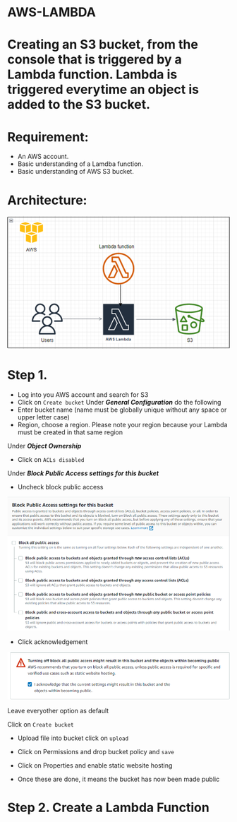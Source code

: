 #  AWS-LAMBDA

# Creating an S3 bucket, from the console that is triggered by a Lambda function. Lambda is triggered everytime an object is added to the S3 bucket.

# Requirement:

- An AWS account.
- Basic understanding of a Lamdba function.
- Basic understanding of AWS S3 bucket.

# Architecture:

![Architecture](./images/architecture-lambda.png)

# Step 1.
- Log into you AWS account and search for S3
- Click on `Create bucket`
Under ***General Configuration*** do the following
- Enter bucket name (name must be globally unique without any space or upper letter case)
- Region, choose a region. Please note your region because your Lambda must be created in that same region

Under ***Object Ownership***
- Click on `ACLs disabled`

Under ***Block Public Access settings for this bucket***
- Uncheck block public access 

![unblock](./images/grant-access.png)

- Click acknowledgement

![Acknowlegement](./images/acknowledge.png)

Leave everyother option as default

Click on `Create bucket`

- Upload file into bucket click on `upload`

- Click on Permissions and drop bucket policy and `save`

- Click on Properties and enable static website hosting

- Once these are done, it means the bucket has now been made public 

# Step 2. Create a Lambda Function


